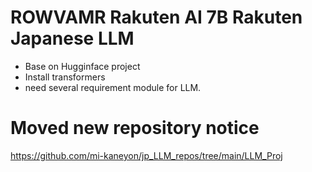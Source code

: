 # ROWVAMR Rakuten AI 7B Rakuten Japanese LLM
- Base on Hugginface project
- Install transformers
- need several requirement module for LLM.

# Moved new repository notice

https://github.com/mi-kaneyon/jp_LLM_repos/tree/main/LLM_Proj
